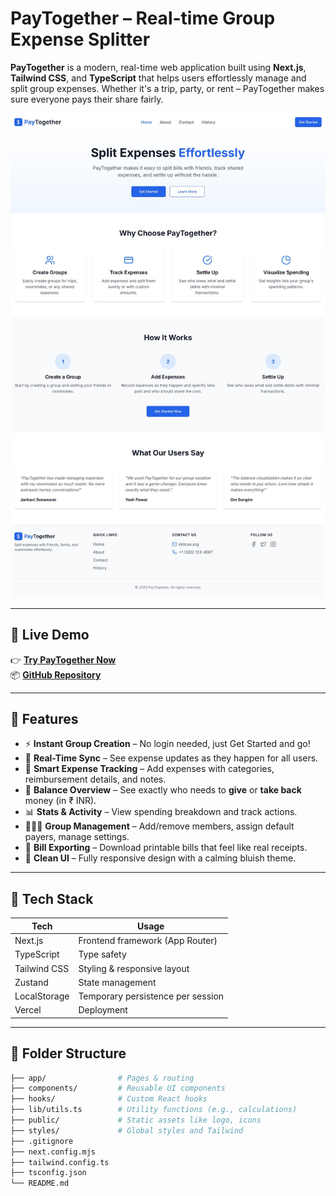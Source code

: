 #  PayTogether – Real-time Group Expense Splitter

**PayTogether** is a modern, real-time web application built using **Next.js**, **Tailwind CSS**, and **TypeScript** that helps users effortlessly manage and split group expenses. Whether it's a trip, party, or rent – PayTogether makes sure everyone pays their share fairly.

![PayTogether Banner](https://github.com/yashpawar6849/PayTogether/blob/main/PayTogether.jpg)

---

## 🔗 Live Demo

👉 [**Try PayTogether Now**](https://pay-together.vercel.app/)  
📦 [**GitHub Repository**](https://github.com/yashpawar6849/PayTogether)

---

## 🚀 Features

- ⚡ **Instant Group Creation** – No login needed, just Get Started and go!
- 💬 **Real-Time Sync** – See expense updates as they happen for all users.
- 🧾 **Smart Expense Tracking** – Add expenses with categories, reimbursement details, and notes.
- 💼 **Balance Overview** – See exactly who needs to **give** or **take back** money (in ₹ INR).
- 📊 **Stats & Activity** – View spending breakdown and track actions.
- 🧑‍🤝‍🧑 **Group Management** – Add/remove members, assign default payers, manage settings.
- 📃 **Bill Exporting** – Download printable bills that feel like real receipts.
- 💙 **Clean UI** – Fully responsive design with a calming bluish theme.

---

## 🧱 Tech Stack

| Tech          | Usage                               |
|---------------|-------------------------------------|
| Next.js       | Frontend framework (App Router)     |
| TypeScript    | Type safety                         |
| Tailwind CSS  | Styling & responsive layout         |
| Zustand       | State management                    |
| LocalStorage  | Temporary persistence per session   |
| Vercel        | Deployment                          |

---

## 📂 Folder Structure

```bash
├── app/                # Pages & routing
├── components/         # Reusable UI components
├── hooks/              # Custom React hooks
├── lib/utils.ts        # Utility functions (e.g., calculations)
├── public/             # Static assets like logo, icons
├── styles/             # Global styles and Tailwind
├── .gitignore
├── next.config.mjs
├── tailwind.config.ts
├── tsconfig.json
└── README.md




